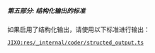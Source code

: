 ##### **第五部分: 结构化输出的标准**

如果启用了结构化输出，请使用以下标准进行输出：

[`JIXO:res/_internal/coder/structed_output.ts`](@FILE?filepath=""&lang=json)
